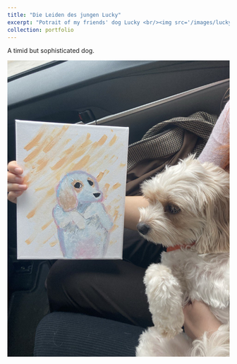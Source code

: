```yaml
---
title: "Die Leiden des jungen Lucky"
excerpt: "Potrait of my friends' dog Lucky <br/><img src='/images/lucky_potrait.jpeg' style='width: 500px;'>"
collection: portfolio
---
```


A timid but sophisticated dog. 

![](/images/young_lucky.jpeg)
